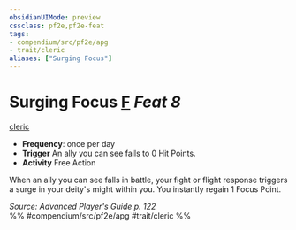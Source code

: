 ```yaml
---
obsidianUIMode: preview
cssclass: pf2e,pf2e-feat
tags:
- compendium/src/pf2e/apg
- trait/cleric
aliases: ["Surging Focus"]
---
```

# Surging Focus  [F](rules/core-rulebook/chapter-9-playing-the-game.md#Actions "Free Action") *Feat 8*  
[cleric](rules/traits/cleric.md "Cleric Class Trait")  

- **Frequency**: once per day
- **Trigger** An ally you can see falls to 0 Hit Points.
- **Activity** Free Action

When an ally you can see falls in battle, your fight or flight response triggers a surge in your deity's might within you. You instantly regain 1 Focus Point.

*Source: Advanced Player's Guide p. 122*  
%% #compendium/src/pf2e/apg #trait/cleric %%